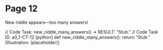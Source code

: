 # Page 12

New riddle appears—too many answers!

// Code Task: new_riddle_many_answers() → RESULT: "Stub."
// Code Task ID: a0_1-CT-12
[python]
def new_riddle_many_answers():
    return "Stub."
[Illustration: (placeholder)]
